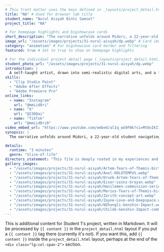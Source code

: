 ```yaml
---
# This front matter uses the keys defined in _layouts/project_detail.html
title: "NA" # Used for browser tab title
student_name: "Nurul Aisyah Binti Samsol"
project_title: "NA"

# For homepage highlights and bigshowcase cards
short_description: "The narrative unfolds around Midori, a 22-year-old student navigating the calm city, overwhelmed by her struggles."
image_url: "/assets/images/projects/31-nurul-aisyah/dp.webp" # Card image
category: "animation" # For bigshowcase card border and filtering
featured: true # Set to true to show on homepage highlights

# For the individual project detail page (_layouts/project_detail.html)
student_photo_url: "/assets/images/projects/31-nurul-aisyah/dp.webp"
introduction: |
  A self-taught artist, drawn into semi-realistic digital arts, and a fan of 2d animation works.
skills:
  - "Clip Studio Paint"
  - "Adobe After Effects"
  - "Adobe Premiere Pro"
online_links:
  - name: "Instagram"
    url: "@mmiid0ri"
  - name: "X"
    url: "@2308ai"
  - name: "TikTok"
    url: "@mmiid0ri0"
video_embed_url: "https://www.youtube.com/embed/alIq_wG9FNk?si=MtOoIKIImIkR8djl"
synopsis: |
  The narrative unfolds around Midori, a 22-year-old student navigating the calm city, overwhelmed by her struggles. Midori grapples with the daunting belief that confiding in Murasaki in her troubles would only burden him, so she keeps her thoughts and feelings locked away, hidden beneath a facade of independence. Her turmoil deepened after a harrowing experience when Aka, in a moment of desperation, dragged her into the relentless waves of the sea, leaving her to face the chilling depths alone. In that near-drowning moment, she lost hope, convinced she could manage her despair on her own. But just when the darkness threatened to consume her, Murasaki appeared like a beacon of light, pulling her from the water and helping her begin to heal. Now, Murasaki stands by her side, a steadfast presence amidst the chaos of her emotions. His unwavering support offers her a lifeline, reminding her that she doesn’t have to face her battles alone.

details:
  runtime: "3 minutes"
  genre: "Slice-of-life"
directors_statement: "This film is deeply rooted in my experiences and personal struggles as a student. It reflects the mental challenges I've faced, which I usually confide only in my closest friend. I hope it resonates with anyone who has gone through similar feelings and reminds them that they are not alone."
gallery_images:
  - "/assets/images/projects/31-nurul-aisyah/Artem-Tears-of-Themis-birthday-series.webp"
  - "/assets/images/projects/31-nurul-aisyah/Axel-HOLOTEMPUS.webp"
  - "/assets/images/projects/31-nurul-aisyah/Drunk-Artem-Tears-of-Themis.webp"
  - "/assets/images/projects/31-nurul-aisyah/Eiser-Leinz-Grayan.webp"
  - "/assets/images/projects/31-nurul-aisyah/Hanilemen-commission-series.webp"
  - "/assets/images/projects/31-nurul-aisyah/Marius-Tears-of-Themis-birthday-series.webp"
  - "/assets/images/projects/31-nurul-aisyah/Zarith-concept-art.webp"
  - "/assets/images/projects/31-nurul-aisyah/Zayne-Love-and-Deepspace.webp"
  - "/assets/images/projects/31-nurul-aisyah/WZhongli-Genshin-Impact.webp"
  - "/assets/images/projects/31-nurul-aisyah/Childe-Genshin-Impact-commission-series.webp"
---
```

<!-- You can add more content here in Markdown if needed, it will appear after the gallery -->
This is additional content for Student 1's project, written in Markdown.
It will be processed by `{{ content }}` in the `project_detail.html` layout if you put a `{{ content }}` tag there (currently it's not).
If you want this, add `{{ content }}` inside the `project_detail.html` layout, perhaps at the end of the `<div class="lg:col-span-2">` section.